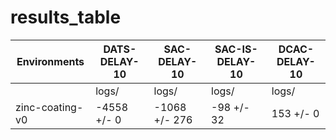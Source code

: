 # results_table
| Environments  |DATS-DELAY-10|SAC-DELAY-10 |SAC-IS-DELAY-10|DCAC-DELAY-10|
|---------------|-------------|-------------|---------------|-------------|
|               |logs/        |logs/        |logs/          |logs/        |
|zinc-coating-v0|-4558 +/- 0  |-1068 +/- 276|-98 +/- 32     |153 +/- 0    |
